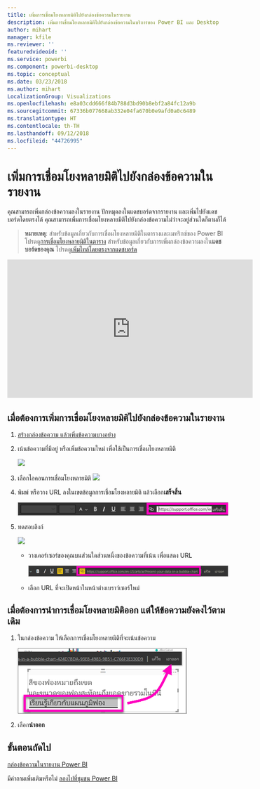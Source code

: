```yaml
---
title: เพิ่มการเชื่อมโยงหลายมิติไปยังกล่องข้อความในรายงาน
description: เพิ่มการเชื่อมโยงหลายมิติไปยังกล่องข้อความในบริการของ Power BI และ Desktop
author: mihart
manager: kfile
ms.reviewer: ''
featuredvideoid: ''
ms.service: powerbi
ms.component: powerbi-desktop
ms.topic: conceptual
ms.date: 03/23/2018
ms.author: mihart
LocalizationGroup: Visualizations
ms.openlocfilehash: e8a03cdd666f84b788d3bd90b8ebf2a84fc12a9b
ms.sourcegitcommit: 67336b077668ab332e04fa670b0e9afd0a0c6489
ms.translationtype: HT
ms.contentlocale: th-TH
ms.lasthandoff: 09/12/2018
ms.locfileid: "44726995"
---
```

# <a name="add-a-hyperlink-to-a-text-box-in-a-report"></a>เพิ่มการเชื่อมโยงหลายมิติไปยังกล่องข้อความในรายงาน
คุณสามารถเพิ่มกล่องข้อความลงในรายงาน ปักหมุดลงในแดชบอร์ดจากรายงาน และเพิ่มไปยังแดชบอร์ดโดยตรงได้ คุณสามารถเพิ่มการเชื่อมโยงหลายมิติไปยังกล่องข้อความไม่ว่าจะอยู่ส่วนใดก็ตามก็ได้  

> **หมายเหตุ**: สำหรับข้อมูลเกี่ยวกับการเชื่อมโยงหลายมิติในตารางและเมทริกซ์ของ Power BI โปรดดู[การเชื่อมโยงหลายมิติในตาราง](power-bi-hyperlinks-in-tables.md) สำหรับข้อมูลเกี่ยวกับการเพิ่มกล่องข้อความลงใน**แดชบอร์ดของคุณ** โปรดดู[เพิ่มไทล์โดยตรงจากแดชบอร์ด](service-dashboard-add-widget.md) 
> 
> 

<iframe width="560" height="315" src="https://www.youtube.com/embed/_3q6VEBhGew#t=0m55s" frameborder="0" allowfullscreen></iframe>


## <a name="to-add-a-hyperlink-to-a-text-box-in-a-report"></a>เมื่อต้องการเพิ่มการเชื่อมโยงหลายมิติไปยังกล่องข้อความในรายงาน
1. [สร้างกล่องข้อความ แล้วเพิ่มข้อความบางอย่าง](power-bi-reports-add-text-and-shapes.md) 
2. เน้นข้อความที่มีอยู่ หรือเพิ่มข้อความใหม่ เพื่อใช้เป็นการเชื่อมโยงหลายมิติ
   
   ![](media/service-add-hyperlink-to-text-box/power-bi-hyperlink-new.png)
3. เลือกไอคอนการเชื่อมโยงหลายมิติ  ![](media/service-add-hyperlink-to-text-box/power-bi-hyperlink-icon.png)
4. พิมพ์ หรือวาง URL ลงในเขตข้อมูลการเชื่อมโยงหลายมิติ แล้วเลือก**เสร็จสิ้น**
   
   ![](media/service-add-hyperlink-to-text-box/power-bi-add-link.png)
5. ทดสอบลิงก์  
   
   ![](media/service-add-hyperlink-to-text-box/power-bi-test-link.png)
   
   * วางเคอร์เซอร์ของคุณบนส่วนใดส่วนหนึ่งของข้อความที่เน้น เพื่อแสดง URL  
     
      ![](media/service-add-hyperlink-to-text-box/power-bi-hyperlink-edit.png)
   * เลือก URL ที่จะเปิดหน้าในหน้าต่างเบราว์เซอร์ใหม่

## <a name="to-remove-the-hyperlink-but-leave-the-text"></a>เมื่อต้องการนำการเชื่อมโยงหลายมิติออก แต่ให้ข้อความยังคงไว้ตามเดิม
1. ในกล่องข้อความ ให้เลือกการเชื่อมโยงหลายมิติที่จะเน้นข้อความ
   
     ![](media/service-add-hyperlink-to-text-box/power-bi-hyperlink-remove.png)
2. เลือก**นำออก** 

## <a name="next-steps"></a>ขั้นตอนถัดไป
[กล่องข้อความในรายงาน Power BI](power-bi-reports-add-text-and-shapes.md)

มีคำถามเพิ่มเติมหรือไม่ [ลองไปที่ชุมชน Power BI](http://community.powerbi.com/)

